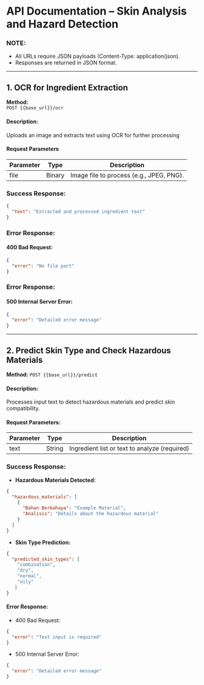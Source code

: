 # API Documentation – Skin Analysis and Hazard Detection

### NOTE:
- All URLs require JSON payloads (Content-Type: application/json).
- Responses are returned in JSON format.

---

## 1. OCR for Ingredient Extraction
**Method:**  
`POST {{base_url}}/ocr`

#### Description:
Uploads an image and extracts text using OCR for further processing

#### Request Parameters
| Parameter       | Type    | Description                 |
|-----------------|---------|-----------------------------|
| file            | Binary  | Image file to process (e.g., JPEG, PNG).                |

### Success Response:
```` json
{
  "text": "Extracted and processed ingredient text"
}
````

### Error Response:
#### 400 Bad Request:
```` json
{
  "error": "No file part"
}
````

### Error Response:
#### 500 Internal Server Error:
```` json
{
  "error": "Detailed error message"
}
````
---
## 2. Predict Skin Type and Check Hazardous Materials
**Method:**
`POST {{base_url}}/predict`
#### Description:
Processes input text to detect hazardous materials and predict skin compatibility.
#### Request Parameters:
| Parameter       | Type    | Description                 |
|-----------------|---------|-----------------------------|
| text            | String  | Ingredient list or text to analyze (required)                |

### Success Response:
- **Hazardous Materials Detected:**
```` json
{
  "hazardous_materials": [
    {
      "Bahan Berbahaya": "Example Material",
      "Analisis": "Details about the hazardous material"
    }
  ]
}
````

- **Skin Type Prediction:**
```` json
{
  "predicted_skin_types": [
    "combination",
    "dry",
    "normal",
    "oily"
   ]
}
````
#### Error Response:
- 400 Bad Request:
```` json
{
  "error": "Text input is required"
}
````
- 500 Internal Server Error:
```` json
{
  "error": "Detailed error message"
}
````








